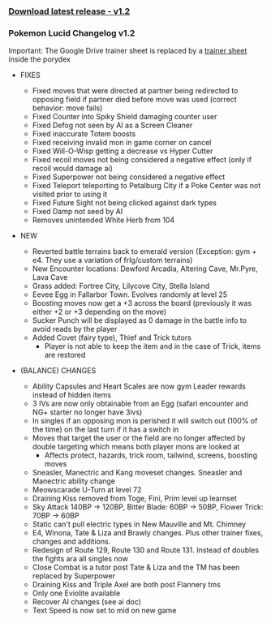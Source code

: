 ### [Download latest release - v1.2](https://github.com/pkLucid/Pokemon-Lucid/releases/tag/Version%2F1.2.0)

### Pokemon Lucid Changelog v1.2
Important: The Google Drive trainer sheet is replaced by a [trainer sheet](https://pklucid.github.io/Pokemon-Lucid-Pokedex/src/roxanne_split.html) inside the porydex

* FIXES
  * Fixed moves that were directed at partner being redirected to opposing field if partner died before move was used (correct behavior: move fails)
  * Fixed Counter into Spiky Shield damaging counter user
  * Fixed Defog not seen by AI as a Screen Cleaner
  * Fixed inaccurate Totem boosts
  * Fixed receiving invalid mon in game corner on cancel
  * Fixed Will-O-Wisp getting a decrease vs Hyper Cutter
  * Fixed recoil moves not being considered a negative effect (only if recoil would damage ai)
  * Fixed Superpower not being considered a negative effect
  * Fixed Teleport teleporting to Petalburg City if a Poke Center was not visited prior to using it
  * Fixed Future Sight not being clicked against dark types
  * Fixed Damp not seed by AI
  * Removes unintended White Herb from 104

* NEW
  * Reverted battle terrains back to emerald version (Exception: gym + e4. They use a variation of frlg/custom terrains)
  * New Encounter locations: Dewford Arcadia, Altering Cave, Mr.Pyre, Lava Cave
  * Grass added: Fortree City, Lilycove City, Stella Island
  * Eevee Egg in Fallarbor Town. Evolves randomly at level 25
  * Boosting moves now get a +3 across the board (previously it was either +2 or +3 depending on the move)
  * Sucker Punch will be displayed as 0 damage in the battle info to avoid reads by the player
  * Added Covet (fairy type), Thief and Trick tutors
    * Player is not able to keep the item and in the case of Trick, items are restored

* (BALANCE) CHANGES
  * Ability Capsules and Heart Scales are now gym Leader rewards instead of hidden items
  * 3 IVs are now only obtainable from an Egg (safari encounter and NG+ starter no longer have 3ivs)
  * In singles if an opposing mon is perished it will switch out (100% of the time) on the last turn if it has a switch in
  * Moves that target the user or the field are no longer affected by double targeting which means both player mons are looked at
    * Affects protect, hazards, trick room, tailwind, screens, boosting moves
  * Sneasler, Manectric and Kang moveset changes. Sneasler and Manectric ability change
  * Meowscarade U-Turn at level 72
  * Draining Kiss removed from Toge, Fini, Prim level up learnset
  * Sky Attack 140BP -> 120BP, Bitter Blade: 60BP -> 50BP, Flower Trick: 70BP -> 60BP
  * Static can't pull electric types in New Mauville and Mt. Chimney
  * E4, Winona, Tate & Liza and Brawly changes. Plus other trainer fixes, changes and additions.
  * Redesign of Route 129, Route 130 and Route 131. Instead of doubles the fights ara all singles now
  * Close Combat is a tutor post Tate & Liza and the TM has been replaced by Superpower
  * Draining Kiss and Triple Axel are both post Flannery tms
  * Only one Eviolite available
  * Recover AI changes (see ai doc)
  * Text Speed is now set to mid on new game
